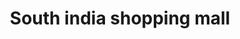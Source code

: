 ---
title: "South india shopping mall"
url: /hyderabad/south-india-shopping-mall/
shop: Einkaufszentrum
---